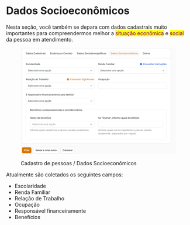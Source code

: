 # Dados Socioeconômicos

Nesta seção, você também se depara com dados cadastrais muito importantes para compreendermos melhor a <mark style="color:purple;">situação econômica</mark> e <mark style="color:purple;">social</mark> da pessoa em atendimento.

<figure><img src="../../.gitbook/assets/image (1).png" alt=""><figcaption><p>Cadastro de pessoas / Dados Socioeconômicos</p></figcaption></figure>

Atualmente são coletados os seguintes campos:

* Escolaridade&#x20;
* Renda Familiar
* Relação de Trabalho
* Ocupação
* Responsável financeiramente
* Benefícios
